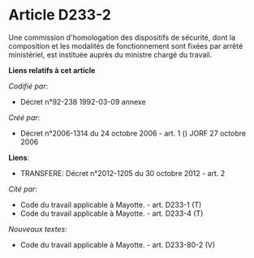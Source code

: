 # Article D233-2

Une commission d'homologation des dispositifs de sécurité, dont la composition et les modalités de fonctionnement sont fixées
par arrêté ministériel, est instituée auprès du ministre chargé du travail.

**Liens relatifs à cet article**

_Codifié par_:

  - Décret n°92-238 1992-03-09 annexe

_Créé par_:

  - Décret n°2006-1314 du 24 octobre 2006 - art. 1 () JORF 27 octobre 2006

**Liens**:

  - TRANSFERE: Décret n°2012-1205 du 30 octobre 2012 - art. 2

_Cité par_:

  - Code du travail applicable à Mayotte. - art. D233-1 (T)
  - Code du travail applicable à Mayotte. - art. D233-4 (T)

_Nouveaux textes_:

  - Code du travail applicable à Mayotte. - art. D233-80-2 (V)
